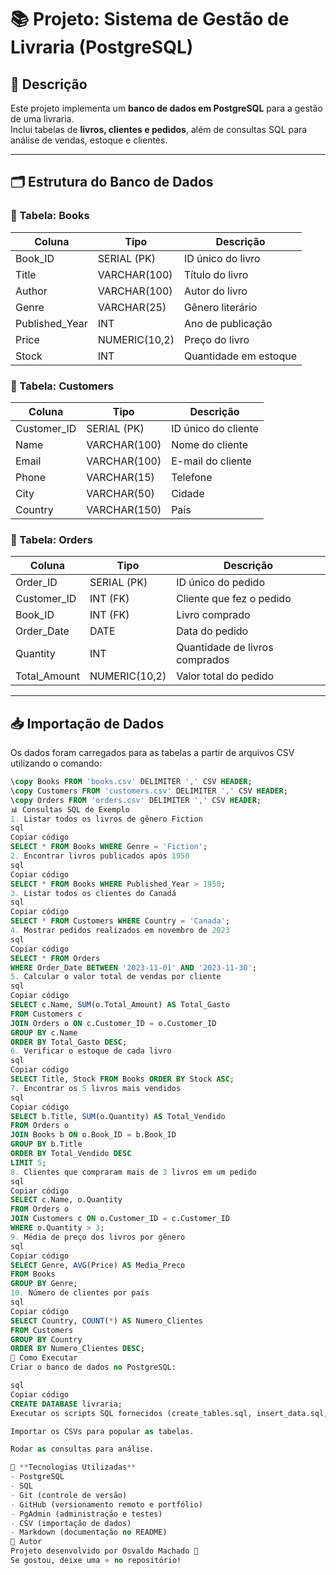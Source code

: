 # 📚 Projeto: Sistema de Gestão de Livraria (PostgreSQL)

## 📖 Descrição
Este projeto implementa um **banco de dados em PostgreSQL** para a gestão de uma livraria.  
Inclui tabelas de **livros, clientes e pedidos**, além de consultas SQL para análise de vendas, estoque e clientes.

---

## 🗂 Estrutura do Banco de Dados

### 📘 Tabela: Books
| Coluna          | Tipo            | Descrição                |
|-----------------|-----------------|--------------------------|
| Book_ID         | SERIAL (PK)     | ID único do livro        |
| Title           | VARCHAR(100)    | Título do livro          |
| Author          | VARCHAR(100)    | Autor do livro           |
| Genre           | VARCHAR(25)     | Gênero literário         |
| Published_Year  | INT             | Ano de publicação        |
| Price           | NUMERIC(10,2)   | Preço do livro           |
| Stock           | INT             | Quantidade em estoque    |

### 👥 Tabela: Customers
| Coluna       | Tipo          | Descrição                |
|--------------|---------------|--------------------------|
| Customer_ID  | SERIAL (PK)   | ID único do cliente      |
| Name         | VARCHAR(100)  | Nome do cliente          |
| Email        | VARCHAR(100)  | E-mail do cliente        |
| Phone        | VARCHAR(15)   | Telefone                 |
| City         | VARCHAR(50)   | Cidade                   |
| Country      | VARCHAR(150)  | País                     |

### 🛒 Tabela: Orders
| Coluna        | Tipo          | Descrição                         |
|---------------|---------------|-----------------------------------|
| Order_ID      | SERIAL (PK)   | ID único do pedido                |
| Customer_ID   | INT (FK)      | Cliente que fez o pedido          |
| Book_ID       | INT (FK)      | Livro comprado                    |
| Order_Date    | DATE          | Data do pedido                    |
| Quantity      | INT           | Quantidade de livros comprados    |
| Total_Amount  | NUMERIC(10,2) | Valor total do pedido             |

---

## 📥 Importação de Dados
Os dados foram carregados para as tabelas a partir de arquivos CSV utilizando o comando:

```sql
\copy Books FROM 'books.csv' DELIMITER ',' CSV HEADER;
\copy Customers FROM 'customers.csv' DELIMITER ',' CSV HEADER;
\copy Orders FROM 'orders.csv' DELIMITER ',' CSV HEADER;
📊 Consultas SQL de Exemplo
1. Listar todos os livros de gênero Fiction
sql
Copiar código
SELECT * FROM Books WHERE Genre = 'Fiction';
2. Encontrar livros publicados após 1950
sql
Copiar código
SELECT * FROM Books WHERE Published_Year > 1950;
3. Listar todos os clientes do Canadá
sql
Copiar código
SELECT * FROM Customers WHERE Country = 'Canada';
4. Mostrar pedidos realizados em novembro de 2023
sql
Copiar código
SELECT * FROM Orders
WHERE Order_Date BETWEEN '2023-11-01' AND '2023-11-30';
5. Calcular o valor total de vendas por cliente
sql
Copiar código
SELECT c.Name, SUM(o.Total_Amount) AS Total_Gasto
FROM Customers c
JOIN Orders o ON c.Customer_ID = o.Customer_ID
GROUP BY c.Name
ORDER BY Total_Gasto DESC;
6. Verificar o estoque de cada livro
sql
Copiar código
SELECT Title, Stock FROM Books ORDER BY Stock ASC;
7. Encontrar os 5 livros mais vendidos
sql
Copiar código
SELECT b.Title, SUM(o.Quantity) AS Total_Vendido
FROM Orders o
JOIN Books b ON o.Book_ID = b.Book_ID
GROUP BY b.Title
ORDER BY Total_Vendido DESC
LIMIT 5;
8. Clientes que compraram mais de 3 livros em um pedido
sql
Copiar código
SELECT c.Name, o.Quantity
FROM Orders o
JOIN Customers c ON o.Customer_ID = c.Customer_ID
WHERE o.Quantity > 3;
9. Média de preço dos livros por gênero
sql
Copiar código
SELECT Genre, AVG(Price) AS Media_Preco
FROM Books
GROUP BY Genre;
10. Número de clientes por país
sql
Copiar código
SELECT Country, COUNT(*) AS Numero_Clientes
FROM Customers
GROUP BY Country
ORDER BY Numero_Clientes DESC;
🚀 Como Executar
Criar o banco de dados no PostgreSQL:

sql
Copiar código
CREATE DATABASE livraria;
Executar os scripts SQL fornecidos (create_tables.sql, insert_data.sql, queries.sql).

Importar os CSVs para popular as tabelas.

Rodar as consultas para análise.

📌 **Tecnologias Utilizadas**  
- PostgreSQL  
- SQL  
- Git (controle de versão)  
- GitHub (versionamento remoto e portfólio)  
- PgAdmin (administração e testes)  
- CSV (importação de dados)  
- Markdown (documentação no README)  
👤 Autor
Projeto desenvolvido por Osvaldo Machado 🚀
Se gostou, deixe uma ⭐ no repositório!
